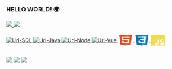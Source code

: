 ### HELLO WORLD! 🌍

<div>
  <a href="https://github.com/uriel-vale">
  <img height="160em" src="https://github-readme-stats.vercel.app/api?username=uriel-vale&show_icons=true&theme=dark&include_all_commits=true&count_private=true"/>
  <img height="160em" src="https://github-readme-stats.vercel.app/api/top-langs/?username=uriel-vale&layout=compact&theme=dark"/>
</div>
  <div style="display: inline_block"><br>
  <img align="center" alt="Uri-SQL" height="30" width="40" src="https://cdn.jsdelivr.net/gh/devicons/devicon/icons/mysql/mysql-original.svg">
  <img align="center" alt="Uri-Java" height="30" width="40" src="https://cdn.jsdelivr.net/gh/devicons/devicon/icons/java/java-original.svg">
  <img align="center" alt="Uri-Node" height="30" width="40" src="https://cdn.jsdelivr.net/gh/devicons/devicon/icons/nodejs/nodejs-original.svg">
  <img align="center" alt="Uri-Vue" height="30" width="40" src="https://cdn.jsdelivr.net/gh/devicons/devicon/icons/vuejs/vuejs-original.svg">
  <!-- img align="center" alt="Rafa-React" height="30" width="40" src="https://raw.githubusercontent.com/devicons/devicon/master/icons/react/react-original.svg" -->
  <img align="center" alt="Uri-HTML" height="30" width="40" src="https://raw.githubusercontent.com/devicons/devicon/master/icons/html5/html5-original.svg">
  <img align="center" alt="Uri-CSS" height="30" width="40" src="https://raw.githubusercontent.com/devicons/devicon/master/icons/css3/css3-original.svg">
  <img align="center" alt="Uri-Js" height="30" width="40" src="https://raw.githubusercontent.com/devicons/devicon/master/icons/javascript/javascript-plain.svg">
  <!-- img align="center" alt="Rafa-Python" height="30" width="40" src="https://raw.githubusercontent.com/devicons/devicon/master/icons/python/python-original.svg" -->
  <!-- img align="center" alt="Rafa-Csharp" height="30" width="40" src="https://raw.githubusercontent.com/devicons/devicon/master/icons/csharp/csharp-original.svg" -->
</div>
  
  ##
 
  
<div> 
  <!-- a href="https://www.youtube.com/channel/UC_-uuuZbY0AAt9CViNzvc-Q" target="_blank"><img src="https://img.shields.io/badge/YouTube-FF0000?style=for-the-badge&logo=youtube&logoColor=white" target="_blank"></a -->
  <a href="https://instagram.com/suntecnologia" target="_blank"><img src="https://img.shields.io/badge/-Instagram-%23E4405F?style=for-the-badge&logo=instagram&logoColor=white" target="_blank"></a>
 	<!--a href="https://www.twitch.tv/rafaballerinii" target="_blank"><img src="https://img.shields.io/badge/Twitch-9146FF?style=for-the-badge&logo=twitch&logoColor=white" target="_blank"></a -->
  <!-- a href="https://discord.gg/pDbY76q8Qf" target="_blank"><img src="https://img.shields.io/badge/Discord-7289DA?style=for-the-badge&logo=discord&logoColor=white" target="_blank"></a -->
  <a href = "mailto:contato@sun-tecnologia.com"><img src="https://img.shields.io/badge/-Gmail-%23333?style=for-the-badge&logo=gmail&logoColor=white" target="_blank"></a>
  <a href="https://www.linkedin.com/in/uriel-do-vale/" target="_blank"><img src="https://img.shields.io/badge/-LinkedIn-%230077B5?style=for-the-badge&logo=linkedin&logoColor=white" target="_blank"></a> 
  
</div>

